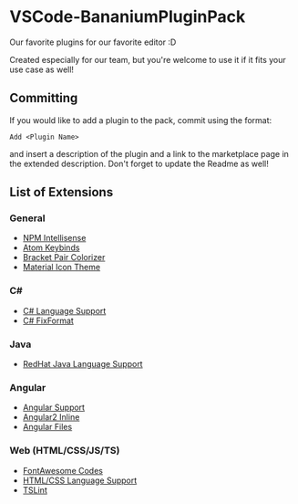 # VSCode-BananiumPluginPack
Our favorite plugins for our favorite editor :D

Created especially for our team, but you're welcome to use it if it fits your use case as well!

## Committing
If you would like to add a plugin to the pack, commit using the format:

`Add <Plugin Name>`

and insert a description of the plugin and a link to the marketplace page in the extended description. Don't forget to update the Readme as well!

## List of Extensions

### General
 - [NPM Intellisense](https://marketplace.visualstudio.com/items?itemName=christian-kohler.npm-intellisense)
 - [Atom Keybinds](https://marketplace.visualstudio.com/items?itemName=ms-vscode.atom-keybindings)
 - [Bracket Pair Colorizer](https://marketplace.visualstudio.com/items?itemName=CoenraadS.bracket-pair-colorizer)
 - [Material Icon Theme](https://marketplace.visualstudio.com/items?itemName=PKief.material-icon-theme)

### C#
 - [C# Language Support](https://marketplace.visualstudio.com/items?itemName=ms-vscode.csharp)
 - [C# FixFormat](https://marketplace.visualstudio.com/items?itemName=Leopotam.csharpfixformat)

### Java
 - [RedHat Java Language Support](https://marketplace.visualstudio.com/items?itemName=redhat.java)

### Angular
 - [Angular Support](https://marketplace.visualstudio.com/items?itemName=Angular.ng-template)
 - [Angular2 Inline](https://marketplace.visualstudio.com/items?itemName=natewallace.angular2-inline) 
 - [Angular Files](https://marketplace.visualstudio.com/items?itemName=alexiv.vscode-angular2-files)

### Web (HTML/CSS/JS/TS)
 - [FontAwesome Codes](https://marketplace.visualstudio.com/items?itemName=medzhidov.font-awesome-codes-html)
 - [HTML/CSS Language Support](https://marketplace.visualstudio.com/items?itemName=ecmel.vscode-html-css) 
 - [TSLint](https://marketplace.visualstudio.com/items?itemName=eg2.tslint)